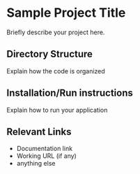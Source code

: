 # Sample Project Title
Briefly describe your project here.

## Directory Structure
Explain how the code is organized

## Installation/Run instructions
Explain how to run your application

## Relevant Links 
- Documentation link
- Working URL (if any)
- anything else


